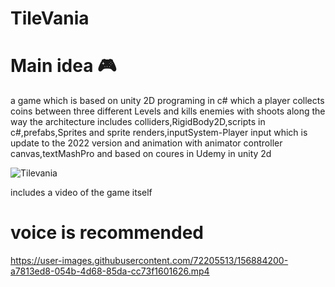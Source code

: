 # TileVania
# Main idea :video_game:
a game which is based on unity 2D programing in c# which a 
player collects coins between three different Levels and kills enemies with shoots  along the way 
the architecture includes colliders,RigidBody2D,scripts in c#,prefabs,Sprites and sprite renders,inputSystem-Player input which is update to the 2022 version
and animation with animator controller 
canvas,textMashPro and 
based on coures in Udemy in unity 2d 

![Tilevania](https://user-images.githubusercontent.com/72205513/156884590-0926d73c-e123-4c92-8b84-6759bdb90a15.jpeg)


includes a video of the game itself 

# voice is recommended 



https://user-images.githubusercontent.com/72205513/156884200-a7813ed8-054b-4d68-85da-cc73f1601626.mp4

